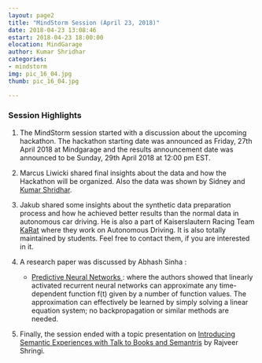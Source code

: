 ```yaml
---
layout: page2
title: "MindStorm Session (April 23, 2018)"
date: 2018-04-23 13:08:46
estart: 2018-04-23 18:00:00
elocation: MindGarage
author: Kumar Shridhar
categories:
- mindstorm
img: pic_16_04.jpg
thumb: pic_16_04.jpg

---
```


### **Session Highlights**

1. The MindStorm session started with a discussion about the upcoming hackathon. The hackathon starting date was announced as Friday, 27th April 2018 at Mindgarage and the results announcement date was announced to be Sunday, 29th April 2018 at 12:00 pm EST.

2. Marcus Liwicki shared final insights about the data and how the Hackathon will be organized. Also the data was shown by Sidney and <a href="https://kumar-shridhar.github.io/" target="_blank">Kumar Shridhar</a>.

3. Jakub shared some insights about the synthetic data preparation process and how he achieved better results than the normal data in autonomous car driving. He is also a part of Kaiserslautern Racing Team <a href="http://karatracing.de/" target="_blank">KaRat</a> where they work on Autonomous Driving. It is also totally maintained by students. Feel free to contact them, if you are interested in it.

4. A research paper was discussed by Abhash Sinha :

	- <a href="https://arxiv.org/abs/1802.03308" target="_blank">Predictive Neural Networks </a> : where the authors showed that linearly activated recurrent neural networks can approximate any time-dependent function f(t) given by a number of function values. The approximation can effectively be learned by simply solving a linear equation system; no backpropagation or similar methods are needed. 

5. Finally, the session ended with a topic presentation on <a href="https://research.googleblog.com/2018/04/introducing-semantic-experiences-with.html" target="_blank">Introducing Semantic Experiences with Talk to Books and Semantris</a> by Rajveer Shringi. 



